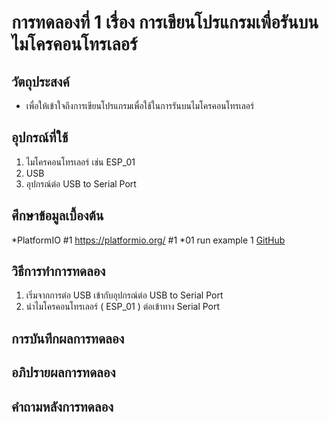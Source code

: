 # การทดลองที่ 1 เรื่อง การเขียนโปรแกรมเพื่อรันบนไมโครคอนโทรเลอร์

## วัตถุประสงค์
*  เพื่อให้เข้าใจถึงการเขียนโปรแกรมเพื่อใช้ในการรันบนไมโครคอนโทรเลอร์

## อุปกรณ์ที่ใช้
1.	ไมโครคอนโทรเลอร์ เช่น  ESP_01
2.	USB
3.	อุปกรณ์ต่อ USB to Serial Port


## ศึกษาข้อมูลเบื้องต้น
*PlatformIO
#1 https://platformio.org/ #1 
*01 run example 1
[GitHub](https://www.youtube.com/watch?v=NLIUsWLEpmg)

## วิธีการทำการทดลอง
1.	เริ่มจากการต่อ USB เข้ากับอุปกรณ์ต่อ USB to Serial Port 
2.	นำไมโครคอนโทรเลอร์ ( ESP_01 ) ต่อเข้าทาง Serial Port


## การบันทึกผลการทดลอง

## อภิปรายผลการทดลอง

## คำถามหลังการทดลอง 
